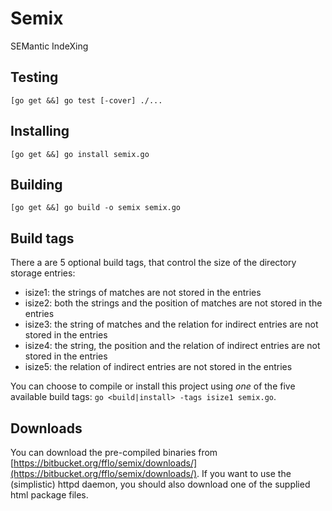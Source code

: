 # Semix
SEMantic IndeXing

## Testing
`[go get &&] go test [-cover] ./...`

## Installing
`[go get &&] go install semix.go`

## Building
`[go get &&] go build -o semix semix.go`

## Build tags
There a are 5 optional build tags, that control the size of the
directory storage entries:

 * isize1: the strings of matches are not stored in the entries
 * isize2: both the strings and the position of matches are not stored in the entries
 * isize3: the string of matches and the relation for indirect entries
   are not stored in the entries
 * isize4: the string, the position and the relation of indirect entries
   are not stored in the entries
 * isize5: the relation of indirect entries are not stored in the entries

You can choose to compile or install this project using *one* of
the five available build tags: `go <build|install> -tags isize1 semix.go`.

## Downloads
You can download the pre-compiled binaries from
[https://bitbucket.org/fflo/semix/downloads/](https://bitbucket.org/fflo/semix/downloads/).
If you want to use the (simplistic) httpd daemon,
you should also download one of the supplied html package files.
